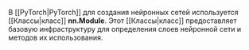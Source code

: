 В [[PyTorch|PyTorch]] для создания нейронных сетей используется [[Классы|класс]] **nn.Module**. Этот [[Классы|класс]] предоставляет базовую инфраструктуру для определения слоев нейронной сети и методов их использования.




